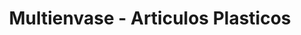 ---
title: "Multienvase - Articulos Plasticos"
url: /los-lagos/multienvase-articulos-plasticos/
shop: tienda de variedades
---